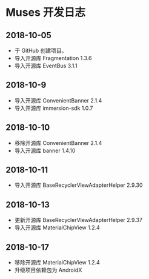 # Muses 开发日志
## 2018-10-05
- 于 GitHub 创建项目。
- 导入开源库 Fragmentation 1.3.6
- 导入开源库 EventBus 3.1.1

## 2018-10-9
- 导入开源库 ConvenientBanner 2.1.4
- 导入开源库 immersion-sdk 1.0.7

## 2018-10-10
- 移除开源库 ConvenientBanner 2.1.4
- 导入开源库 banner 1.4.10

## 2018-10-11
- 导入开源库 BaseRecyclerViewAdapterHelper 2.9.30

## 2018-10-13
- 更新开源库 BaseRecyclerViewAdapterHelper 2.9.37
- 导入开源库 MaterialChipView 1.2.4

## 2018-10-17
- 移除开源库 MaterialChipView 1.2.4
- 升级项目依赖包为 AndroidX
